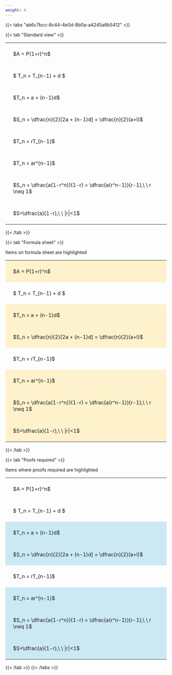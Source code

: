 ```yaml
---
weight: 4
---
```


{{< tabs "ab6c7bcc-8c44-4e0d-8b0a-a4245a6b5412" >}}

{{< tab "Standard view" >}}

<style type="text/css">
#T_81d49 th.col_heading {
  text-align: left;
  font-size: 1em;
}
#T_81d49 td {
  text-align: left;
  font-size: 1em;
  padding: 1.5em;
}
</style>
<table id="T_81d49">
  <thead>
  </thead>
  <tbody>
    <tr>
      <td id="T_81d49_row0_col0" class="data row0 col0" >$A = P(1+r)^n$</td>
    </tr>
    <tr>
      <td id="T_81d49_row1_col0" class="data row1 col0" >$ T_n = T_{n-1} + d $</td>
    </tr>
    <tr>
      <td id="T_81d49_row2_col0" class="data row2 col0" >$T_n = a + (n-1)d$</td>
    </tr>
    <tr>
      <td id="T_81d49_row3_col0" class="data row3 col0" >$S_n = \dfrac{n}{2}[2a + (n-1)d] = \dfrac{n}{2}(a+l)$</td>
    </tr>
    <tr>
      <td id="T_81d49_row4_col0" class="data row4 col0" >$T_n = rT_{n-1}$</td>
    </tr>
    <tr>
      <td id="T_81d49_row5_col0" class="data row5 col0" >$T_n = ar^{n-1}$</td>
    </tr>
    <tr>
      <td id="T_81d49_row6_col0" class="data row6 col0" >$S_n = \dfrac{a(1-r^n)}{1-r} = \dfrac{a(r^n-1)}{r-1},\ \  r \neq 1$</td>
    </tr>
    <tr>
      <td id="T_81d49_row7_col0" class="data row7 col0" >$S=\dfrac{a}{1-r},\ \ |r|<1$</td>
    </tr>
  </tbody>
</table>
{{< /tab >}}

{{< tab "Formula sheet" >}}

Items on formula sheet are highlighted 
<br>
<style type="text/css">
#T_e33e9 th.col_heading {
  text-align: left;
  font-size: 1em;
}
#T_e33e9 td {
  text-align: left;
  font-size: 1em;
  padding: 1.5em;
}
#T_e33e9_row0_col0, #T_e33e9_row2_col0, #T_e33e9_row3_col0, #T_e33e9_row5_col0, #T_e33e9_row6_col0, #T_e33e9_row7_col0 {
  background-color: rgba(255,194,10, 0.2);
}
#T_e33e9_row1_col0, #T_e33e9_row4_col0 {
  background-color: rgba(0,0,0,0);
}
</style>
<table id="T_e33e9">
  <thead>
  </thead>
  <tbody>
    <tr>
      <td id="T_e33e9_row0_col0" class="data row0 col0" >$A = P(1+r)^n$</td>
    </tr>
    <tr>
      <td id="T_e33e9_row1_col0" class="data row1 col0" >$ T_n = T_{n-1} + d $</td>
    </tr>
    <tr>
      <td id="T_e33e9_row2_col0" class="data row2 col0" >$T_n = a + (n-1)d$</td>
    </tr>
    <tr>
      <td id="T_e33e9_row3_col0" class="data row3 col0" >$S_n = \dfrac{n}{2}[2a + (n-1)d] = \dfrac{n}{2}(a+l)$</td>
    </tr>
    <tr>
      <td id="T_e33e9_row4_col0" class="data row4 col0" >$T_n = rT_{n-1}$</td>
    </tr>
    <tr>
      <td id="T_e33e9_row5_col0" class="data row5 col0" >$T_n = ar^{n-1}$</td>
    </tr>
    <tr>
      <td id="T_e33e9_row6_col0" class="data row6 col0" >$S_n = \dfrac{a(1-r^n)}{1-r} = \dfrac{a(r^n-1)}{r-1},\ \  r \neq 1$</td>
    </tr>
    <tr>
      <td id="T_e33e9_row7_col0" class="data row7 col0" >$S=\dfrac{a}{1-r},\ \ |r|<1$</td>
    </tr>
  </tbody>
</table>
{{< /tab >}}

{{< tab "Poofs required" >}}

Items where proofs required are highlighted 
<br>
<style type="text/css">
#T_cedc2 th.col_heading {
  text-align: left;
  font-size: 1em;
}
#T_cedc2 td {
  text-align: left;
  font-size: 1em;
  padding: 1.5em;
}
#T_cedc2_row0_col0, #T_cedc2_row1_col0, #T_cedc2_row4_col0 {
  background-color: rgba(0,0,0,0);
}
#T_cedc2_row2_col0, #T_cedc2_row3_col0, #T_cedc2_row5_col0, #T_cedc2_row6_col0, #T_cedc2_row7_col0 {
  background-color: rgba(0,150,200, 0.2);
}
</style>
<table id="T_cedc2">
  <thead>
  </thead>
  <tbody>
    <tr>
      <td id="T_cedc2_row0_col0" class="data row0 col0" >$A = P(1+r)^n$</td>
    </tr>
    <tr>
      <td id="T_cedc2_row1_col0" class="data row1 col0" >$ T_n = T_{n-1} + d $</td>
    </tr>
    <tr>
      <td id="T_cedc2_row2_col0" class="data row2 col0" >$T_n = a + (n-1)d$</td>
    </tr>
    <tr>
      <td id="T_cedc2_row3_col0" class="data row3 col0" >$S_n = \dfrac{n}{2}[2a + (n-1)d] = \dfrac{n}{2}(a+l)$</td>
    </tr>
    <tr>
      <td id="T_cedc2_row4_col0" class="data row4 col0" >$T_n = rT_{n-1}$</td>
    </tr>
    <tr>
      <td id="T_cedc2_row5_col0" class="data row5 col0" >$T_n = ar^{n-1}$</td>
    </tr>
    <tr>
      <td id="T_cedc2_row6_col0" class="data row6 col0" >$S_n = \dfrac{a(1-r^n)}{1-r} = \dfrac{a(r^n-1)}{r-1},\ \  r \neq 1$</td>
    </tr>
    <tr>
      <td id="T_cedc2_row7_col0" class="data row7 col0" >$S=\dfrac{a}{1-r},\ \ |r|<1$</td>
    </tr>
  </tbody>
</table>
{{< /tab >}}
{{< /tabs >}}